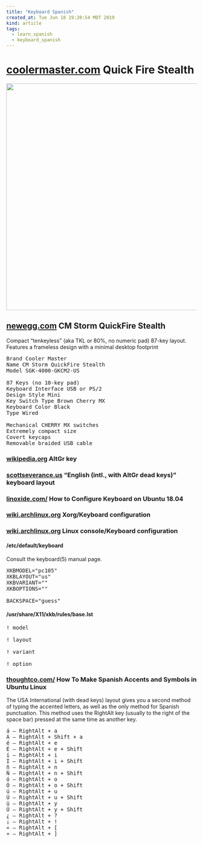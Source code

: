 ```yaml
---
title: "Keyboard Spanish"
created_at: Tue Jun 18 19:20:54 MDT 2019
kind: article
tags:
  - learn_spanish
  - keyboard_spanish
---
```


<h1>
  <a href="https://www.coolermaster.com/us/en-us/catalog/peripheral/keyboards/quick-fire-stealth/" target="_blank">coolermaster.com</a>
  Quick Fire Stealth
</h1>

<img src="/assets/images/quickfire-stealth-keyboard-01.png" width="600px">

<h2>
  <a href="https://www.newegg.com/cooler-master-cm-storm-quickfire-stealth-sgk-4000-gkcm2-us-usb-or-ps-2-wired/p/N82E16823129014" target="_blank">newegg.com</a>
  CM Storm QuickFire Stealth
</h2>

Compact “tenkeyless” (aka TKL or 80%, no numeric pad) 87-key
layout. Features a frameless design with a minimal desktop footprint

<pre>
Brand Cooler Master
Name CM Storm QuickFire Stealth
Model SGK-4000-GKCM2-US

87 Keys (no 10-key pad)
Keyboard Interface USB or PS/2
Design Style Mini
Key Switch Type Brown Cherry MX
Keyboard Color Black
Type Wired

Mechanical CHERRY MX switches
Extremely compact size
Covert keycaps
Removable braided USB cable
</pre>

<h3>
<a href="https://en.wikipedia.org/wiki/AltGr_key" target="_blank">wikipedia.org</a>
AltGr key
</h3>

<h3>
  <a href="https://www.scottseverance.us/html/keyboard/win_intl_altgr/" target="_blank">scottseverance.us</a>
  “English (intl., with AltGr dead keys)” keyboard layout
</h3>

<h3>
  <a href="https://linoxide.com/linux-how-to/configure-keyboard-ubuntu/" target="_blank">linoxide.com/</a>
  How to Configure Keyboard on Ubuntu 18.04 
</h3>

<h3>
  <a href="https://wiki.archlinux.org/index.php/Xorg/Keyboard_configuration" target="_blank">wiki.archlinux.org</a>
  Xorg/Keyboard configuration
</h3>

<h3>
  <a href="https://wiki.archlinux.org/index.php/Linux_console/Keyboard_configuration" target="_blank">wiki.archlinux.org</a>
  Linux console/Keyboard configuration
</h3>

<h4>/etc/default/keyboard</h4>

Consult the keyboard(5) manual page.

<pre>
XKBMODEL="pc105"
XKBLAYOUT="us"
XKBVARIANT=""
XKBOPTIONS=""

BACKSPACE="guess"
</pre>

<h4>
/usr/share/X11/xkb/rules/base.lst
</h4>

<pre>
! model

! layout

! variant

! option
</pre>


<h3>
  <a href="https://www.thoughtco.com/panish-accents-and-symbols-in-ubuntu-3080298" target="_blank">thoughtco.com/</a>
  How To Make Spanish Accents and Symbols in Ubuntu Linux
</h3>

The USA International (with dead keys) layout gives you a second method
of typing the accented letters, as well as the only method for Spanish
punctuation. This method uses the RightAlt key (usually to the right of
the space bar) pressed at the same time as another key.

<pre>
á — RightAlt + a
Á — RightAlt + Shift + a
é — RightAlt + e
É — RightAlt + e + Shift
í — RightAlt + i
Í — RightAlt + i + Shift
ñ — RightAlt + n
Ñ — RightAlt + n + Shift
ó — RightAlt + o
Ó — RightAlt + o + Shift
ú — RightAlt + u
Ú — RightAlt + u + Shift
ü — RightAlt + y
Ü — RightAlt + y + Shift
¿ — RightAlt + ?
¡ — RightAlt + !
« — RightAlt + [
» — RightAlt + ]
</pre>

<!--
html boilerplate fragments
<a href="" target="_blank"></a>
<a name=""></a>
<img src="" width="400px">
<ul>
  <li></li>
  <li><a href="" target="_blank"></a></li>
</ul>
<pre>
</pre>
<p style="margin-bottom: 2em;"></p>
<hr style="border: 0; height: 3px; background: #333; background-image: linear-gradient(to right, #ccc, #333, #ccc);">
<pre><code>
</code></pre>
<math xmlns='http://www.w3.org/1998/Math/MathML' display='block'>
</math>
:-->
